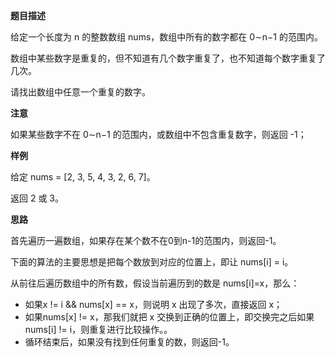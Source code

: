 **题目描述**

给定一个长度为 n 的整数数组 nums，数组中所有的数字都在 0∼n−1 的范围内。

数组中某些数字是重复的，但不知道有几个数字重复了，也不知道每个数字重复了几次。

请找出数组中任意一个重复的数字。

**注意**

如果某些数字不在 0∼n−1 的范围内，或数组中不包含重复数字，则返回 -1；

**样例**

给定 nums = [2, 3, 5, 4, 3, 2, 6, 7]。

返回 2 或 3。

**思路**

首先遍历一遍数组，如果存在某个数不在0到n-1的范围内，则返回-1。

下面的算法的主要思想是把每个数放到对应的位置上，即让 nums[i] = i。

从前往后遍历数组中的所有数，假设当前遍历到的数是 nums[i]=x，那么：

- 如果x != i && nums[x] == x，则说明 x 出现了多次，直接返回 x；
- 如果nums[x] != x，那我们就把 x 交换到正确的位置上，即交换完之后如果nums[i] != i，则重复进行比较操作。。
- 循环结束后，如果没有找到任何重复的数，则返回-1。
